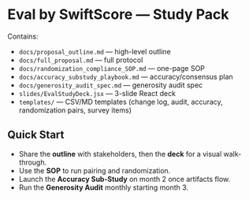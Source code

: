 # Eval by SwiftScore — Study Pack

Contains:
- `docs/proposal_outline.md` — high-level outline
- `docs/full_proposal.md` — full protocol
- `docs/randomization_compliance_SOP.md` — one-page SOP
- `docs/accuracy_substudy_playbook.md` — accuracy/consensus plan
- `docs/generosity_audit_spec.md` — generosity audit spec
- `slides/EvalStudyDeck.jsx` — 3-slide React deck
- `templates/` — CSV/MD templates (change log, audit, accuracy, randomization pairs, survey items)

## Quick Start
- Share the **outline** with stakeholders, then the **deck** for a visual walk-through.
- Use the **SOP** to run pairing and randomization.
- Launch the **Accuracy Sub‑Study** on month 2 once artifacts flow.
- Run the **Generosity Audit** monthly starting month 3.
